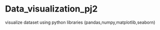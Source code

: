 # Data_visualization_pj2
visualize dataset using python libraries (pandas,numpy,matplotlib,seaborn)
